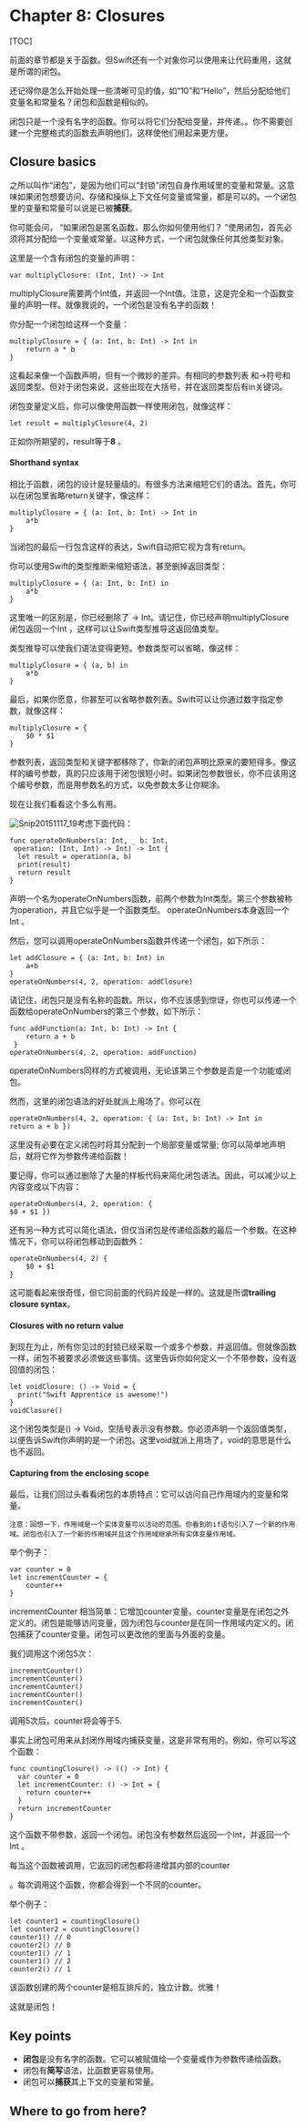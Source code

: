 # Chapter 8: Closures

[TOC]

前面的章节都是关于函数。但Swift还有一个对象你可以使用来让代码重用，这就是所谓的闭包。

还记得你是怎么开始处理一些清晰可见的值，如“10”和“Hello”，然后分配给他们变量名和常量名？闭包和函数是相似的。

闭包只是一个没有名字的函数。你可以将它们分配给变量，并传递。。你不需要创建一个完整格式的函数去声明他们，这样使他们用起来更方便。

## Closure basics

之所以叫作“闭包”，是因为他们可以“封锁”闭包自身作用域里的变量和常量。这意味如果闭包想要访问、存储和操纵上下文任何变量或常量，都是可以的。一个闭包里的变量和常量可以说是已被**捕获**。

你可能会问， “如果闭包是匿名函数，那么你如何使用他们？ ”使用闭包，首先必须将其分配给一个变量或常量。以这种方式，一个闭包就像任何其他类型对象。

这里是一个含有闭包的变量的声明：

``` 
var multiplyClosure: (Int, Int) -> Int
```

multiplyClosure需要两个Int值，并返回一个Int值。注意，这是完全和一个函数变量的声明一样。就像我说的，一个闭包是没有名字的函数！

你分配一个闭包给这样一个变量：

``` 
multiplyClosure = { (a: Int, b: Int) -> Int in
	return a * b 
}
```

这看起来像一个函数声明，但有一个微妙的差异。有相同的参数列表 和->符号和返回类型。但对于闭包来说，这些出现在大括号，并在返回类型后有in关键词。

闭包变量定义后，你可以像使用函数一样使用闭包，就像这样：

``` 
let result = multiplyClosure(4, 2)
```

正如你所期望的，result等于**8** 。

#### Shorthand syntax

相比于函数，闭包的设计是轻量级的。有很多方法来缩短它们的语法。首先，你可以在闭包里省略return关键字，像这样：

``` 
multiplyClosure = { (a: Int, b: Int) -> Int in
	a*b 
}
```

当闭包的最后一行包含这样的表达，Swift自动把它视为含有return。

你可以使用Swift的类型推断来缩短语法，甚至删掉返回类型：

``` 
multiplyClosure = { (a: Int, b: Int) in
	a*b 
}
```

这里唯一的区别是，你已经删除了 -> Int。请记住，你已经声明multiplyClosure闭包返回一个Int ，这样可以让Swift类型推导这返回值类型。

类型推导可以使我们语法变得更短。参数类型可以省略，像这样：

``` 
multiplyClosure = { (a, b) in
	a*b 
}
```

最后，如果你愿意，你甚至可以省略参数列表。Swift可以让你通过数字指定参数，就像这样：

``` 
multiplyClosure = {
	$0 * $1 
}
```

参数列表，返回类型和关键字都移除了，你新的闭包声明比原来的要短得多。像这样的编号参数，真的只应该用于闭包很短小时。如果闭包参数很长，你不应该用这个编号参数，而是用参数名的方式，以免参数太多让你糊涂。

现在让我们看看这个多么有用。

![Snip20151117_19](http://7xoguz.com1.z0.glb.clouddn.com/b8/pngSnip20151117_19.png)考虑下面代码：

``` 
func operateOnNumbers(a: Int, _ b: Int,
 operation: (Int, Int) -> Int) -> Int {
  let result = operation(a, b)
  print(result)
  return result
}
```

声明一个名为operateOnNumbers函数，前两个参数为Int类型。第三个参数被称为operation，并且它似乎是一个函数类型。 operateOnNumbers本身返回一个Int 。

然后，您可以调用operateOnNumbers函数并传递一个闭包，如下所示：

``` 
let addClosure = { (a: Int, b: Int) in
	a+b 
}
operateOnNumbers(4, 2, operation: addClosure)
```

请记住，闭包只是没有名称的函数。所以，你不应该感到惊讶，你也可以传递一个函数给operateOnNumbers的第三个参数，如下所示：

``` 
func addFunction(a: Int, b: Int) -> Int {
	return a + b
 }
operateOnNumbers(4, 2, operation: addFunction)
```

operateOnNumbers同样的方式被调用，无论该第三个参数是否是一个功能或闭包。

然而，这里的闭包语法的好处就派上用场了。你可以在

``` 
operateOnNumbers(4, 2, operation: { (a: Int, b: Int) -> Int in
return a + b })
```

这里没有必要在定义闭包时将其分配到一个局部变量或常量; 你可以简单地声明后，就将它作为参数传递给函数！

要记得，你可以通过删除了大量的样板代码来简化闭包语法。因此，可以减少以上内容变成以下内容：

``` 
operateOnNumbers(4, 2, operation: {
$0 + $1 })
```

还有另一种方式可以简化语法，但仅当闭包是传递给函数的最后一个参数。在这种情况下，你可以将闭包移动到函数外：

``` 
operateOnNumbers(4, 2) {
	$0 + $1 
}
```

这可能看起来很奇怪，但它同前面的代码片段是一样的。这就是所谓**trailing closure syntax**。

#### Closures with no return value

到现在为止，所有你见过的封锁已经采取一个或多个参数，并返回值。但就像函数一样，闭包不被要求必须做这些事情。这里告诉你如何定义一个不带参数，没有返回值的闭包：

``` 
let voidClosure: () -> Void = {
  print("Swift Apprentice is awesome!")
}
voidClosure()
```

这个闭包类型是() -> Void。空括号表示没有参数。你必须声明一个返回值类型，以便告诉Swift你声明的是一个闭包。这里void就派上用场了，void的意思是什么也不返回。

#### Capturing from the enclosing scope

最后，让我们回过头看看闭包的本质特点：它可以访问自己作用域内的变量和常量。

``` 
注意：回想一下，作用域是一个实体变量可以活动的范围。你看到的if语句引入了一个新的作用域。闭包也引入了一个新的作用域并且这个作用域继承所有实体变量作用域。
```

举个例子：

``` 
var counter = 0
let incrementCounter = {
	counter++ 
}
```

incrementCounter 相当简单：它增加counter变量。counter变量是在闭包之外定义的。闭包是能够访问变量，因为闭包与counter是在同一作用域内定义的。闭包捕获了counter变量。闭包可以更改他的里面与外面的变量。

我们调用这个闭包5次：

``` 
incrementCounter()
incrementCounter()
incrementCounter()
incrementCounter()
incrementCounter()
```

调用5次后，counter将会等于5.

事实上闭包可用来从封闭作用域内捕获变量，这是非常有用的。例如，你可以写这个函数：

``` 
func countingClosure() -> (() -> Int) {
  var counter = 0
  let incrementCounter: () -> Int = {
    return counter++
  }
  return incrementCounter
}
```

这个函数不带参数，返回一个闭包。闭包没有参数然后返回一个Int，并返回一个Int 。

每当这个函数被调用，它返回的闭包都将递增其内部的counter

。每次调用这个函数，你都会得到一个不同的counter。

举个例子：

``` 
let counter1 = countingClosure()
let counter2 = countingClosure()
counter1() // 0
counter2() // 0
counter1() // 1
counter1() // 2
counter2() // 1
```

该函数创建的两个counter是相互排斥的，独立计数。优雅！

这就是闭包！

## Key points

- **闭包**是没有名字的函数。它可以被赋值给一个变量或作为参数传递给函数。
- 闭包有**简写**语法，比函数更容易使用。
- 闭包可以**捕获**其上下文的变量和常量。

## Where to go from here?


